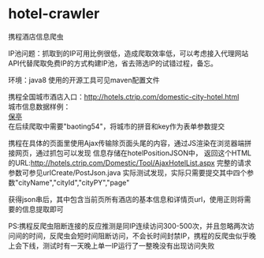 # hotel-crawler
携程酒店信息爬虫

IP池问题：抓取到的IP可用比例很低，造成爬取效率低，可以考虑接入代理网站API代替爬取免费IP的方式构建IP池，省去筛选IP的试错过程，备忘。

环境：java8
使用的开源工具可见maven配置文件

携程全国城市酒店入口：http://hotels.ctrip.com/domestic-city-hotel.html<br>
城市信息数据样例：<br>
<a title="保亭酒店" href="/hotel/baoting54">保亭</a><br>
在后续爬取中需要"baoting54"，将城市的拼音和key作为表单参数提交

携程在具体的页面里使用Ajax传输除页面头尾的内容，通过JS渲染在浏览器端拼接网页，通过抓包可以发现
信息存储在hotelPositionJSON中，
返回这个HTML的URL:http://hotels.ctrip.com/Domestic/Tool/AjaxHotelList.aspx
完整的请求参数可参见urlCreate/PostJson.java
实际测试发现，实际只需要提交其中四个参数"cityName","cityId","cityPY","page"

获得json串后，其中包含当前页所有酒店的基本信息和详情页url，使用正则将需要的信息提取即可

PS:携程反爬虫阻断连接的反应推测是同IP连续访问300-500次，并且忽略两次访问间的时间，反爬虫会短时间阻断访问，不会长时间封禁IP，携程的反爬虫似乎晚上会下线，测试时有一天晚上单一IP运行了一整晚没有出现访问失败
